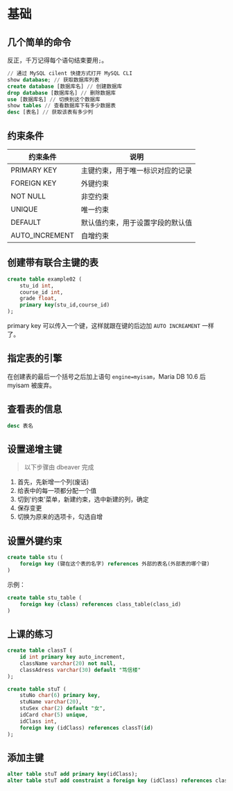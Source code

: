 # 基础

## 几个简单的命令

反正，千万记得每个语句结束要用`;`。

```sql
// 通过 MySQL cilent 快捷方式打开 MySQL CLI
show database; // 获取数据库列表
create database [数据库名] // 创建数据库
drop database [数据库名] // 删除数据库
use [数据库名] // 切换到这个数据库
show tables // 查看数据库下有多少数据表
desc [表名] // 获取该表有多少列
```

## 约束条件

| 约束条件 | 说明                           |
| ----------- | -------------------------------- |
| PRIMARY KEY | 主键约束，用于唯一标识对应的记录 |
| FOREIGN KEY | 外键约束                     |
| NOT NULL    | 非空约束                     |
| UNIQUE      | 唯一约束                     |
| DEFAULT     | 默认值约束，用于设置字段的默认值 |
| AUTO_INCREMENT | 自增约束                 |

## 创建带有联合主键的表

```sql
create table example02 (
    stu_id int,
    course_id int,
    grade float,
    primary key(stu_id,course_id)
);
```

primary key 可以传入一个键，这样就跟在键的后边加 `AUTO INCREAMENT` 一样了。

## 指定表的引擎

在创建表的最后一个括号之后加上语句 `engine=myisam`，Maria DB 10.6 后 myisam 被废弃。

## 查看表的信息

```sql
desc 表名
```

## 设置递增主键

> 以下步骤由 dbeaver 完成

1. 首先，先新增一个列(废话)
2. 给表中的每一项都分配一个值
3. 切到'约束'菜单，新建约束，选中新建的列，确定
4. 保存变更
5. 切换为原来的选项卡，勾选自增

## 设置外键约束

```sql
create table stu (
    foreign key (键在这个表的名字) references 外部的表名(外部表的哪个键)
)

```

示例：

```sql
create table stu_table (
    foreign key (class) references class_table(class_id)
)
```

## 上课的练习

```sql
create table classT (
    id int primary key auto_increment,
    className varchar(20) not null,
    classAdress varchar(30) default "笃信楼"
);

create table stuT (
    stuNo char(6) primary key,
    stuName varchar(20),
    stuSex char(2) default "女",
    idCard char(5) unique,
    idClass int,
    foreign key (idClass) references classT(id)
);
```

## 添加主键

```sql
alter table stuT add primary key(idClass);
alter table stuT add constraint a foreign key (idClass) references classT(id);
```
